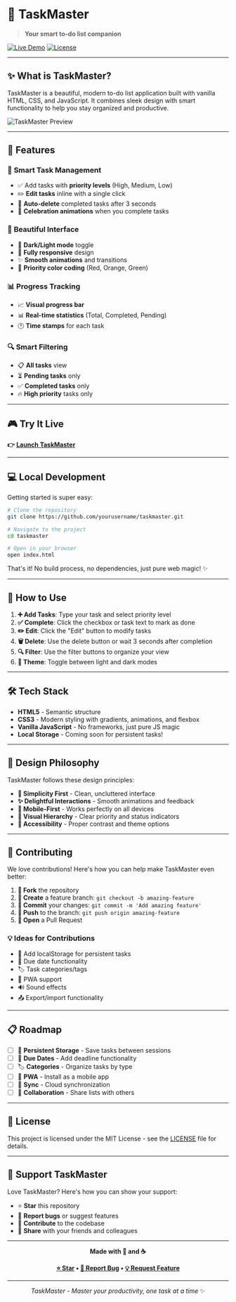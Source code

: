 # 🎯 TaskMaster

> **Your smart to-do list companion**

[![Live Demo](https://img.shields.io/badge/🌐_Live_Demo-Visit_TaskMaster-667eea?style=for-the-badge)](https://yourusername.github.io/taskmaster)
[![License](https://img.shields.io/badge/License-MIT-764ba2?style=for-the-badge)](LICENSE)

---

## ✨ **What is TaskMaster?**

TaskMaster is a beautiful, modern to-do list application built with vanilla HTML, CSS, and JavaScript. It combines sleek design with smart functionality to help you stay organized and productive.

![TaskMaster Preview](https://via.placeholder.com/600x400/667eea/white?text=TaskMaster+Preview)

---

## 🚀 **Features**

### 📝 **Smart Task Management**
- ✅ Add tasks with **priority levels** (High, Medium, Low)
- ✏️ **Edit tasks** inline with a single click
- 🎯 **Auto-delete** completed tasks after 3 seconds
- 🎉 **Celebration animations** when you complete tasks

### 🎨 **Beautiful Interface**
- 🌙 **Dark/Light mode** toggle
- 📱 **Fully responsive** design
- ✨ **Smooth animations** and transitions
- 🎨 **Priority color coding** (Red, Orange, Green)

### 📊 **Progress Tracking**
- 📈 **Visual progress bar**
- 📊 **Real-time statistics** (Total, Completed, Pending)
- 🕐 **Time stamps** for each task

### 🔍 **Smart Filtering**
- 📋 **All tasks** view
- ⏳ **Pending tasks** only
- ✅ **Completed tasks** only
- 🔥 **High priority** tasks only

---

## 🎮 **Try It Live**

**👉 [Launch TaskMaster](https://yourusername.github.io/taskmaster)**

---

## 💻 **Local Development**

Getting started is super easy:

```bash
# Clone the repository
git clone https://github.com/yourusername/taskmaster.git

# Navigate to the project
cd taskmaster

# Open in your browser
open index.html
```

That's it! No build process, no dependencies, just pure web magic! ✨

---

## 🎯 **How to Use**

1. **➕ Add Tasks**: Type your task and select priority level
2. **✅ Complete**: Click the checkbox or task text to mark as done
3. **✏️ Edit**: Click the "Edit" button to modify tasks
4. **🗑️ Delete**: Use the delete button or wait 3 seconds after completion
5. **🔍 Filter**: Use the filter buttons to organize your view
6. **🌙 Theme**: Toggle between light and dark modes

---

## 🛠️ **Tech Stack**

- **HTML5** - Semantic structure
- **CSS3** - Modern styling with gradients, animations, and flexbox
- **Vanilla JavaScript** - No frameworks, just pure JS magic
- **Local Storage** - Coming soon for persistent tasks!

---

## 🎨 **Design Philosophy**

TaskMaster follows these design principles:

- **🎯 Simplicity First** - Clean, uncluttered interface
- **✨ Delightful Interactions** - Smooth animations and feedback
- **📱 Mobile-First** - Works perfectly on all devices  
- **🎨 Visual Hierarchy** - Clear priority and status indicators
- **🌙 Accessibility** - Proper contrast and theme options

---

## 🤝 **Contributing**

We love contributions! Here's how you can help make TaskMaster even better:

1. **🍴 Fork** the repository
2. **🌿 Create** a feature branch: `git checkout -b amazing-feature`
3. **💾 Commit** your changes: `git commit -m 'Add amazing feature'`
4. **🚀 Push** to the branch: `git push origin amazing-feature`
5. **📝 Open** a Pull Request

### 💡 **Ideas for Contributions**
- 💾 Add localStorage for persistent tasks
- 📅 Due date functionality
- 🏷️ Task categories/tags
- 📱 PWA support
- 🔊 Sound effects
- 📤 Export/import functionality

---

## 📋 **Roadmap**

- [ ] 💾 **Persistent Storage** - Save tasks between sessions
- [ ] 📅 **Due Dates** - Add deadline functionality  
- [ ] 🏷️ **Categories** - Organize tasks by type
- [ ] 📱 **PWA** - Install as a mobile app
- [ ] 🔄 **Sync** - Cloud synchronization
- [ ] 👥 **Collaboration** - Share lists with others

---

## 📄 **License**

This project is licensed under the MIT License - see the [LICENSE](LICENSE) file for details.

---

## 💖 **Support TaskMaster**

Love TaskMaster? Here's how you can show your support:

- ⭐ **Star** this repository
- 🐛 **Report bugs** or suggest features
- 🤝 **Contribute** to the codebase
- 📢 **Share** with your friends and colleagues

---

<div align="center">

**Made with 💜 and ☕**

**[⭐ Star](https://github.com/yourusername/taskmaster) • [🐛 Report Bug](https://github.com/yourusername/taskmaster/issues) • [💡 Request Feature](https://github.com/yourusername/taskmaster/issues)**

---

*TaskMaster - Master your productivity, one task at a time* ✨

</div>
